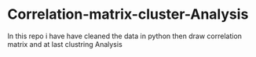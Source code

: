 # Correlation-matrix-cluster-Analysis
In this repo i have have cleaned the data in python then draw correlation matrix and at last clustring Analysis
